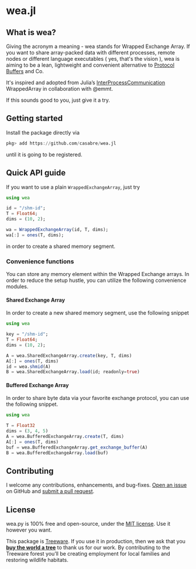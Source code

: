 # wea.jl

## What is wea?

Giving the acronym a meaning - wea stands for Wrapped Exchange Array. If you want to share array-packed data with different processes, remote nodes or different language executables ( yes, that's the vision ), wea is aiming to be a lean, lightweight and convenient alternative to [Protocol Buffers](https://developers.google.com/protocol-buffers) and Co.

It's inspired and adopted from Julia’s [InterProcessCommunication](https://github.com/emmt/InterProcessCommunication.jl) WrappedArray in collaboration with @emmt.

If this sounds good to you, just give it a try.

## Getting started

Install the package directly via

```julia
pkg> add https://github.com/casabre/wea.jl
```

until it is going to be registered.

## Quick API guide

If you want to use a plain `WrappedExchangeArray`, just try

```julia
using wea

id = "/shm-id";
T = Float64;
dims = (10, 2);

wa = WrappedExchangeArray(id, T, dims);
wa[:] = ones(T, dims);
```

in order to create a shared memory segment.

### Convenience functions

You can store any memory element within the Wrapped Exchange arrays. In order to reduce the setup hustle, you can utilize the following convenience modules.

#### Shared Exchange Array

In order to create a new shared memory segment, use the following snippet

```julia
using wea

key = "/shm-id";
T = Float64;
dims = (10, 2);

A = wea.SharedExchangeArray.create(key, T, dims)
A[:] = ones(T, dims)
id = wea.shmid(A)
B = wea.SharedExchangeArray.load(id; readonly=true)
```

#### Buffered Exchange Array

In order to share byte data via your favorite exchange protocol, you can use the following snippet.

```julia
using wea

T = Float32
dims = (3, 4, 5)
A = wea.BufferedExchangeArray.create(T, dims)
A[:] = ones(T, dims)
buf = wea.BufferedExchangeArray.get_exchange_buffer(A)
B = wea.BufferedExchangeArray.load(buf)
```

## Contributing

I welcome any contributions, enhancements, and bug-fixes.  [Open an issue](https://github.com/casabre/wea.jl/issues) on GitHub and [submit a pull request](https://github.com/casabre/wea.jl/pulls).

## License

wea.py is 100% free and open-source, under the [MIT license](LICENSE). Use it however you want.

This package is [Treeware](http://treeware.earth). If you use it in production, then we ask that you [**buy the world a tree**](https://plant.treeware.earth/casabre/wea.jl) to thank us for our work. By contributing to the Treeware forest you’ll be creating employment for local families and restoring wildlife habitats.
